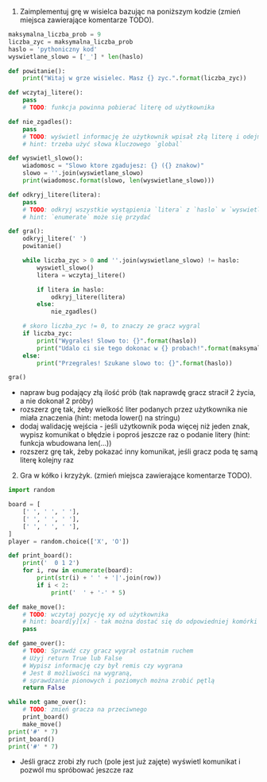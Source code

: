 1. Zaimplementuj grę w wisielca bazując na poniższym kodzie (zmień miejsca zawierające komentarze TODO).
```python
maksymalna_liczba_prob = 9
liczba_zyc = maksymalna_liczba_prob
haslo = 'pythoniczny kod'
wyswietlane_slowo = ['_'] * len(haslo)

def powitanie():
    print("Witaj w grze wisielec. Masz {} zyc.".format(liczba_zyc))

def wczytaj_litere():
    pass
    # TODO: funkcja powinna pobierać literę od użytkownika

def nie_zgadles():
    pass
    # TODO: wyświetl informację że użytkownik wpisał złą literę i odejmij jedno życie
    # hint: trzeba użyć słowa kluczowego `global`

def wyswietl_slowo():
    wiadomosc = "Slowo ktore zgadujesz: {} ({} znakow)"
    slowo = ''.join(wyswietlane_slowo)
    print(wiadomosc.format(slowo, len(wyswietlane_slowo)))

def odkryj_litere(litera):
    pass
    # TODO: odkryj wszystkie wystąpienia `litera` z `haslo` w `wyswietlane_slowo`
    # hint: `enumerate` może się przydać

def gra():
    odkryj_litere(' ')
    powitanie()

    while liczba_zyc > 0 and ''.join(wyswietlane_slowo) != haslo:
        wyswietl_slowo()
        litera = wczytaj_litere()

        if litera in haslo:
            odkryj_litere(litera)
        else:
            nie_zgadles()

    # skoro liczba_zyc != 0, to znaczy ze gracz wygral
    if liczba_zyc:
        print("Wygrales! Slowo to: {}".format(haslo))
        print("Udalo ci sie tego dokonac w {} probach!".format(maksymalna_liczba_prob - liczba_zyc))
    else:
        print("Przegrales! Szukane slowo to: {}".format(haslo))

gra()
```
+ napraw bug podający złą ilość prób (tak naprawdę gracz stracił 2 życia, a nie dokonał 2 próby)
+ rozszerz grę tak, żeby wielkość liter podanych przez użytkownika nie miała znaczenia (hint: metoda lower() na stringu)
+ dodaj walidację wejścia - jeśli użytkownik poda więcej niż jeden znak, wypisz komunikat o błędzie i poproś jeszcze raz o podanie litery (hint: funkcja wbudowana len(...))
+ rozszerz grę tak, żeby pokazać inny komunikat, jeśli gracz poda tę samą literę kolejny raz

2. Gra w kółko i krzyżyk. (zmień miejsca zawierające komentarze TODO).
```python
import random

board = [
    [' ', ' ', ' '],
    [' ', ' ', ' '],
    [' ', ' ', ' '],
]
player = random.choice(['X', 'O'])

def print_board():
    print('  0 1 2')
    for i, row in enumerate(board):
        print(str(i) + ' ' + '|'.join(row))
        if i < 2:
            print('  ' + '-' * 5)

def make_move():
    # TODO: wczytaj pozycję xy od użytkownika
    # hint: board[y][x] - tak można dostać się do odpowiedniej komórki 
    pass

def game_over():
    # TODO: Sprawdź czy gracz wygrał ostatnim ruchem
    # Użyj return True lub False
    # Wypisz informację czy był remis czy wygrana
    # Jest 8 możliwości na wygraną,
    # sprawdzanie pionowych i poziomych można zrobić pętlą 
    return False

while not game_over():
    # TODO: zmień gracza na przeciwnego
    print_board()
    make_move()
print('#' * 7)
print_board()
print('#' * 7)
```

+ Jeśli gracz zrobi zły ruch (pole jest już zajęte) wyświetl komunikat i pozwól mu spróbować jeszcze raz

